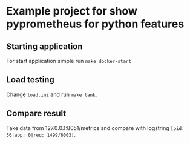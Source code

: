 # Example project for show pyprometheus for python features

## Starting application
For start application simple run `make docker-start`


## Load testing

Change `load.ini` and run `make tank`.


## Compare result
Take data from 127.0.0.1:8051/metrics and compare with logstring `[pid: 56|app: 0|req: 1499/6003]`.
